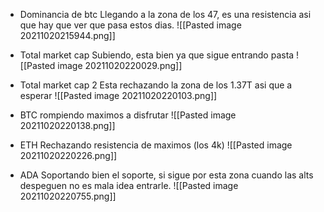 * Dominancia de btc
Llegando a la zona de los 47, es una resistencia asi que hay que ver que pasa estos dias.
![[Pasted image 20211020215944.png]]

* Total market cap
Subiendo, esta bien ya que sigue entrando pasta
![[Pasted image 20211020220029.png]]

* Total market cap 2
Esta rechazando la zona de los 1.37T asi que a esperar
![[Pasted image 20211020220103.png]]

* BTC rompiendo maximos a disfrutar
![[Pasted image 20211020220138.png]]

* ETH 
Rechazando resistencia de maximos (los 4k)
![[Pasted image 20211020220226.png]]

* ADA
Soportando bien el soporte, si sigue por esta zona cuando las alts despeguen no es mala idea entrarle.
![[Pasted image 20211020220755.png]]